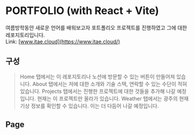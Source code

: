 # PORTFOLIO (with React + Vite)

여름방학동안 새로운 언어를 배워보고자 포트폴리오 프로젝트를 진행하였고 그에 대한 레포지토리입니다. <br />
Link: [www.itae.cloud](https://www.itae.cloud/)

## 구성
> Home 탭에서는 이 레포지토리나 노션에 방문할 수 있는 버튼이 만들어져 있습니다.
> About 탭에서는 저에 대한 소개와 기술 스택, 연락할 수 있는 수단이 적혀 있습니다.
> Projects 탭에서는 진행한 프로젝트에 대한 것들을 추가해 나갈 예정입니다. 현재는 이 프로젝트만 올라가 있습니다.
> Weather 탭에서는 광주의 현재 기상 정보를 확인할 수 있습니다. 이는 더 다듬어 나갈 예정입니다.

## Page

